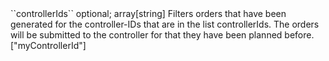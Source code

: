 <tr><td>``controllerIds``</td>
	
<td>optional; array[string]</td>
	
<td>Filters orders that have been generated for the controller-IDs that are in the list controllerIds. The orders will be submitted to the controller for that they have been planned before.

</td>


<td> ["myControllerId"]</td>
<td></td></tr>
